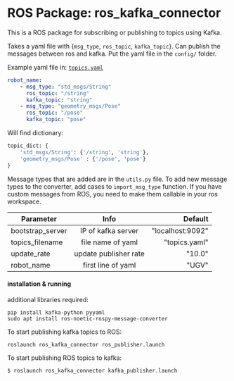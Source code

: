 # ROS Package: ros_kafka_connector 

This is a ROS package for subscribing or publishing to topics using Kafka. 

Takes a yaml file with {`msg_type`, `ros_topic`, `kafka_topic`}. Can publish the messages between ros and kafka. Put the yaml file in the `config/` folder. 

Example yaml file in: [`topics.yaml`](../blob/heron/config/topics.yaml)

```yaml
robot_name:
    - msg_type: "std_msgs/String"
      ros_topic: "/string"
      kafka_topic: "string"
    - msg_type: "geometry_msgs/Pose"
      ros_topic: "/pose"
      kafka_topic: "pose"
```

Will find dictionary:
```python
topic_dict: {
    'std_msgs/String': {'/string', 'string'},
    'geometry_msgs/Pose' : {'/pose', 'pose'}
}
```
Message types that are added are in the `utils.py` file.  To add new message types to the converter, add cases to `import_msg_type` function. If you have custom messages from ROS, you need to make them callable in your ros workspace. 

| Parameter       |  Info           | Default  |
| ------------- |:-------------:| -----:|
| bootstrap_server      | IP of kafka server | "localhost:9092" |
| topics_filename      | file name of yaml      |  "topics.yaml" |
| update_rate | update publisher rate      |    "10.0" |
| robot_name | first line of yaml |   "UGV" |


#### installation & running
additional libraries required:
```
pip install kafka-python pyyaml
sudo apt install ros-noetic-rospy-message-converter
```

To start publishing kafka topics to ROS:
```console
roslaunch ros_kafka_connector ros_publisher.launch
```

To start publishing ROS topics to kafka:
```
$ roslaunch ros_kafka_connector kafka_publisher.launch
```
